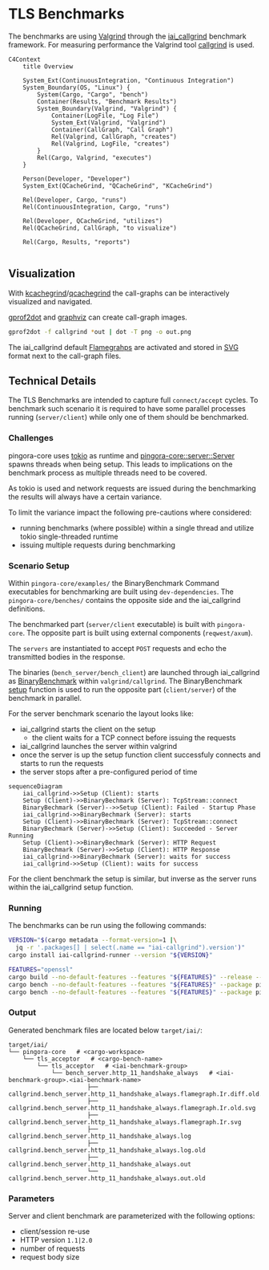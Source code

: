 # TLS Benchmarks
The benchmarks are using [Valgrind](https://valgrind.org/) through the [iai_callgrind](https://docs.rs/iai-callgrind/latest/iai_callgrind/) benchmark framework.
For measuring performance the Valgrind tool [callgrind](https://valgrind.org/docs/manual/cl-manual.html) is used.

```mermaid
C4Context
    title Overview

    System_Ext(ContinuousIntegration, "Continuous Integration")
    System_Boundary(OS, "Linux") {
        System(Cargo, "Cargo", "bench")
        Container(Results, "Benchmark Results")
        System_Boundary(Valgrind, "Valgrind") {
            Container(LogFile, "Log File")
            System_Ext(Valgrind, "Valgrind")
            Container(CallGraph, "Call Graph")
            Rel(Valgrind, CallGraph, "creates")
            Rel(Valgrind, LogFile, "creates")
        }
        Rel(Cargo, Valgrind, "executes")
    }
    
    Person(Developer, "Developer")
    System_Ext(QCacheGrind, "QCacheGrind", "KCacheGrind")
    
    Rel(Developer, Cargo, "runs")
    Rel(ContinuousIntegration, Cargo, "runs")
    
    Rel(Developer, QCacheGrind, "utilizes")
    Rel(QCacheGrind, CallGraph, "to visualize")
        
    Rel(Cargo, Results, "reports")
    
```

## Visualization
With [kcachegrind](https://github.com/KDE/kcachegrind)/[qcachegrind](https://github.com/KDE/kcachegrind) the call-graphs
can be interactively visualized and navigated.

[gprof2dot](https://github.com/jrfonseca/gprof2dot) and [graphviz](https://graphviz.org/) can create call-graph images.

```bash
gprof2dot -f callgrind *out | dot -T png -o out.png
```

The iai_callgrind default [Flamegrahps](https://docs.rs/iai-callgrind/latest/iai_callgrind/struct.FlamegraphConfig.html#impl-Default-for-FlamegraphConfig)
are activated and stored in [SVG](https://en.wikipedia.org/wiki/SVG) format next to the call-graph files. 


## Technical Details
The TLS Benchmarks are intended to capture full `connect/accept` cycles.  To benchmark such scenario it is required
to have some parallel processes running (`server/client`) while only one of them should be benchmarked.

### Challenges
pingora-core uses [tokio](https://tokio.rs/) as runtime and [pingora-core::server::Server](https://docs.rs/pingora-core/latest/pingora_core/server/struct.Server.html)
spawns threads when being setup.
This leads to implications on the benchmark process as multiple threads need to be covered.

As tokio is used and network requests are issued during the benchmarking the results will always have a certain variance.

To limit the variance impact the following pre-cautions where considered:
- running benchmarks (where possible) within a single thread and utilize tokio single-threaded runtime
- issuing multiple requests during benchmarking

### Scenario Setup
Within `pingora-core/examples/` the BinaryBenchmark Command executables for benchmarking are built using `dev-dependencies`.
The `pingora-core/benches/` contains the opposite side and the iai_callgrind definitions.

The benchmarked part (`server/client` executable) is built with `pingora-core`. The opposite part is built using
external components (`reqwest/axum`).

The `servers` are instantiated to accept `POST` requests and echo the transmitted bodies in the response.

The binaries (`bench_server/bench_client`) are launched through iai_callgrind as [BinaryBenchmark](https://docs.rs/iai-callgrind/latest/iai_callgrind/struct.BinaryBenchmark.html)
within `valgrind/callgrind`.
The BinaryBenchmark [setup](https://docs.rs/iai-callgrind/latest/iai_callgrind/struct.BinaryBenchmark.html#structfield.setup)
function is used to run the opposite part (`client/server`) of the benchmark in parallel.

For the server benchmark scenario the layout looks like:
- iai_callgrind starts the client on the setup
   - the client waits for a TCP connect before issuing the requests
- iai_callgrind launches the server within valgrind
- once the server is up the setup function client successfuly connects and starts to run the requests
- the server stops after a pre-configured period of time

```mermaid
sequenceDiagram
    iai_callgrind->>Setup (Client): starts
    Setup (Client)->>BinaryBechmark (Server): TcpStream::connect
    BinaryBechmark (Server)-->>Setup (Client): Failed - Startup Phase
    iai_callgrind->>BinaryBechmark (Server): starts
    Setup (Client)->>BinaryBechmark (Server): TcpStream::connect
    BinaryBechmark (Server)->>Setup (Client): Succeeded - Server Running
    Setup (Client)->>BinaryBechmark (Server): HTTP Request
    BinaryBechmark (Server)->>Setup (Client): HTTP Response
    iai_callgrind->>BinaryBechmark (Server): waits for success
    iai_callgrind->>Setup (Client): waits for success
```

For the client benchmark the setup is similar, but inverse as the server runs within the iai_callgrind setup function.

### Running
The benchmarks can be run using the following commands:
```bash
VERSION="$(cargo metadata --format-version=1 |\
  jq -r '.packages[] | select(.name == "iai-callgrind").version')"
cargo install iai-callgrind-runner --version "${VERSION}"

FEATURES="openssl"
cargo build --no-default-features --features "${FEATURES}" --release --examples
cargo bench --no-default-features --features "${FEATURES}" --package pingora-core --bench tls_acceptor -- --nocapture
cargo bench --no-default-features --features "${FEATURES}" --package pingora-core --bench tls_connector -- --nocapture
```

### Output
Generated benchmark files are located below `target/iai/`:
```
target/iai/
└── pingora-core   # <cargo-workspace>
    └── tls_acceptor   # <cargo-bench-name>
        └── tls_acceptor   # <iai-benchmark-group>
            └── bench_server.http_11_handshake_always   # <iai-benchmark-group>.<iai-benchmark-name>
                      ├── callgrind.bench_server.http_11_handshake_always.flamegraph.Ir.diff.old.svg
                      ├── callgrind.bench_server.http_11_handshake_always.flamegraph.Ir.old.svg
                      ├── callgrind.bench_server.http_11_handshake_always.flamegraph.Ir.svg
                      ├── callgrind.bench_server.http_11_handshake_always.log
                      ├── callgrind.bench_server.http_11_handshake_always.log.old
                      ├── callgrind.bench_server.http_11_handshake_always.out
                      └── callgrind.bench_server.http_11_handshake_always.out.old
```

### Parameters
Server and client benchmark are parameterized with the following options:
- client/session re-use
- HTTP version `1.1|2.0`
- number of requests
- request body size